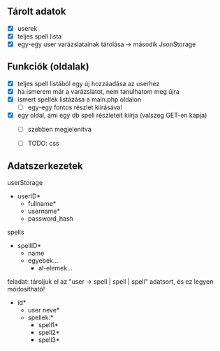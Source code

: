 
## Tárolt adatok
- [x] userek
- [x] teljes spell lista
- [x] egy-egy user varázslatainak tárolása -> második JsonStorage

## Funkciók (oldalak)
- [x] teljes spell listából egy új hozzáadása az userhez
- [x] ha ismerem már a varázslatot, nem tanulhatom meg újra
- [x] ismert spellek listázása a main.php oldalon
  - [ ] egy-egy fontos részlet kiírásával
- [x] egy oldal, ami egy db spell részleteit kiírja (valszeg GET-en kapja)
  - [ ] szebben megjelenítva
  - [ ] TODO: css


## Adatszerkezetek

userStorage
- userID*
  - fullname*
  - username*
  - password_hash

spells
- spellID*
  - name
  - egyebek...
    - al-elemek...

feladat: tároljuk el az "user -> spell | spell | spell" adatsort, és ez legyen módosítható!

- id*
  - user neve*
  - spellek:*
    - spell1*
    - spell2*
    - spell3*

